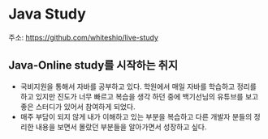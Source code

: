 # Java Study

주소: https://github.com/whiteship/live-study

## Java-Online study를 시작하는 취지 
- 국비지원을 통해서 자바를 공부하고 있다. 학원에서 매일 자바를 학습하고 정리를 하고 있지만 진도가 너무 빠르고 복습을 생각 하던 중에 백기선님의 유튜브를 보고 좋은 스터디가 있어서 참여하게 되었다.
-  매주 부담이 되지 않게 내가 이해하고 있는 부분을 복습하고 다른 개발자 분들의 정리한 내용을 보면서 몰랐던 부분들을 알아가면서 성장하고 싶다.